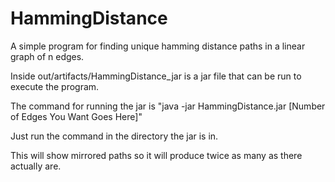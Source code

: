 # HammingDistance
A simple program for finding unique hamming distance paths in a linear graph of n edges.

Inside out/artifacts/HammingDistance_jar is a jar file that can be run to execute the program.

The command for running the jar is "java -jar HammingDistance.jar [Number of Edges You Want Goes Here]"
  
Just run the command in the directory the jar is in.
  
This will show mirrored paths so it will produce twice as many as there actually are.
